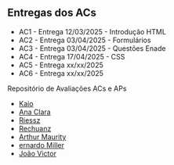 ## Entregas dos ACs

* AC1 - Entrega 12/03/2025 - Introdução HTML
* AC2 - Entrega 03/04/2025 - Formulários
* AC3 - Entrega 03/04/2025 - Questões Enade
* AC4 - Entrega 17/04/2025 - CSS
* AC5 - Entrega xx/xx/2025
* AC6 - Entrega xx/xx/2025

Repositório de Avaliações ACs e APs

* [Kaio](https://github.com/alvesskaio/DW_Kaio_Alves)
* [Ana Clara](https://github.com/anaclara-hs/dw)
* [Riessz](https://github.com/riessz/-)
* [Rechuanz](https://github.com/Rechuanz/DW)
* [Arthur Maurity](https://github.com/ArthurMaurity/Dw)
* [ernardo Miller](https://github.com/bernardomiller/Dw)
* [João Victor](https://github.com/JVictor-De/aulaJohn)
